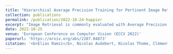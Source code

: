 ```yaml
---
title: "Hierarchical Average Precision Training for Pertinent Image Retrieval"
collection: publications
permalink: /publication/2022-10-24-happier
excerpt: "Image Retrieval is commonly evaluated with Average Precision (AP) or Recall@k. Yet, those metrics, are limited to binary labels and do not take into account errors' severity. This paper introduces a new hierarchical AP training method for pertinent image retrieval (HAPPIER). HAPPIER is based on a new H-AP metric, which leverages a concept hierarchy to refine AP by integrating errors' importance and better evaluate rankings. To train deep models with H-AP, we carefully study the problem's structure and design a smooth lower bound surrogate combined with a clustering loss that ensures consistent ordering. Extensive experiments on 6 datasets show that HAPPIER significantly outperforms state-of-the-art methods for hierarchical retrieval, while being on par with the latest approaches when evaluating fine-grained ranking performances. Finally, we show that HAPPIER leads to better organization of the embedding space, and prevents most severe failure cases of non-hierarchical methods. Our code is publicly available at [github.com/elias-ramzi/HAPPIER](https://github.com/elias-ramzi/HAPPIER).<br/><img src='/images/figure_methode.png'>"
date: 2022-10-25
venue: 'European Conference on Computer Vision (ECCV 2022)'
paperurl: 'https://arxiv.org/abs/2207.04873'
citation: '<b>Elias Ramzi</b>, Nicolas Audebert, Nicolas Thome, Clément Rambour, Xavier Bitot: RHierarchical Average Precision Training for Pertinent Image Retrieval. In: European Conference on Computer Vision. Springer (ECCV, 2022).'
---
```

